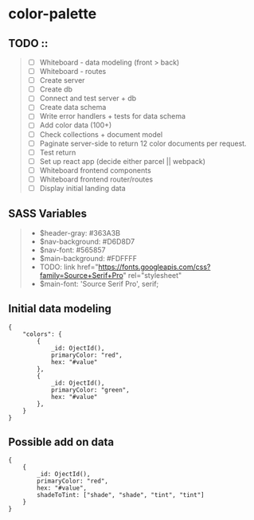 # color-palette

## TODO ::
> - [ ] Whiteboard - data modeling (front > back)
> - [ ] Whiteboard - routes
> - [ ] Create server
> - [ ] Create db
> - [ ] Connect and test server + db
> - [ ] Create data schema
> - [ ] Write error handlers + tests for data schema
> - [ ] Add color data (100+)
> - [ ] Check collections + document model
> - [ ] Paginate server-side to return 12 color documents per request.
> - [ ] Test return
> - [ ] Set up react app (decide either parcel || webpack)
> - [ ] Whiteboard frontend components
> - [ ] Whiteboard frontend router/routes
> - [ ] Display initial landing data

## SASS Variables
> - $header-gray: #363A3B
> - $nav-background: #D6D8D7
> - $nav-font: #565857
> - $main-background: #FDFFFF
> - TODO: link href="https://fonts.googleapis.com/css?family=Source+Serif+Pro" rel="stylesheet"
> - $main-font: 'Source Serif Pro', serif;


## Initial data modeling
```
{
    "colors": {
        {
            _id: OjectId(),
            primaryColor: "red",
            hex: "#value"
        },
        {
            _id: OjectId(),
            primaryColor: "green",
            hex: "#value"
        },
    }
}
```

## Possible add on data
```
{
    {
        _id: OjectId(),
        primaryColor: "red",
        hex: "#value",
        shadeToTint: ["shade", "shade", "tint", "tint"]
    }
} 
```